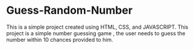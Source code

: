 # Guess-Random-Number
This is a simple project created using HTML, CSS, and JAVASCRIPT. This project is a simple number guessing game , the user needs to  guess the number within 10 chances provided to him.
